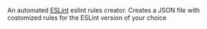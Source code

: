 An automated <a href="http://eslint.org" target="_blank">ESLint</a> eslint rules creator. Creates a JSON file with costomized rules for the ESLint version of your choice
